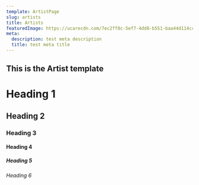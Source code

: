 ```yaml
---
template: ArtistPage
slug: artists
title: Artists
featuredImage: https://ucarecdn.com/7ec2ff8c-5ef7-4dd8-b551-baa44d114cc3/
meta:
  description: test meta description
  title: test meta title
---
```


## This is the Artist template


# Heading 1

## Heading 2

### Heading 3

#### Heading 4

##### Heading 5

###### Heading 6
